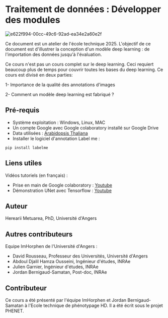 # Traitement  de données : Développer des modules

![e622f994-00cc-49c6-92ad-ea34e2a60e2f](https://github.com/user-attachments/assets/7a6aef69-a4e3-40a3-b020-41a7b42b69d9)

Ce document est un atelier de l'école technique 2025. L'objectif de ce document est d'illustrer la conception d'un 
modèle deep learning : de l'importation des données jusqu'à l'évaluation.

Ce cours n'est pas un cours complet sur le deep learning. Ceci requiert beaucoup plus de temps pour couvrir toutes les bases
du deep learning. Ce cours est divisé en deux parties:

1- Importance de la qualité des annotations d'images

2- Comment un modèle deep learning est fabriqué ?

## Pré-requis

- Système exploitation : Windows, Linux, MAC
- Un compte Google avec Google colaboratory installé sur Google Drive
- Data utilisées : [Arabidopsis Thaliana](https://uabox.univ-angers.fr/s/8nNR49DQJfJP7ie/download/herbe.zip)
- Installer le logiciel d'annotation Label me :

```
pip install labelme
```

## Liens utiles

Vidéos tutoriels (en français) :

- Prise en main de Google colaboratory : [Youtube](https://www.youtube.com/watch?v=OH3VKI7ErAE&t=197s)
- Démonstration UNet avec Tensorflow : [Youtube](https://www.youtube.com/watch?v=wOmJnn3NrvE)

## Auteur

Herearii Metuarea, PhD, Université d'Angers

## Autres contributeurs

Equipe ImHorphen de l'Université d'Angers :

- David Rousseau, Professeur des Universités, Université d'Angers
- Abdoul Djalil Hamza Ousseini, Ingénieur d'études, INRAe
- Julien Garnier, Ingénieur d'études, INRAe
- Jordan Bernigaud-Samatan, Post-doc, INRAe

## Contributeur

Ce cours a été présenté par l'équipe ImHorphen et Jordan Bernigaud-Samatan  à l'Ecole technique de phénotypage HD. Il a été écrit sous le projet PHENET.
